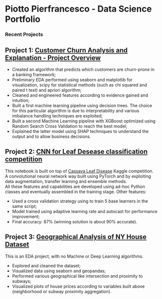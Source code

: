 # Piotto Pierfrancesco - Data Science Portfolio

### Recent Projects

## Project 1: [Customer Churn Analysis and Explanation - Project Overview](https://www.kaggle.com/pier994/interpretable-customer-churn-analysis)
* Created an algorithm that predicts which customers are churn-prone in a banking framework;
* Preliminary EDA performed using seaborn and matplotlib for visualization, scipy for statistical methods (such as chi squared and paired t test) and apriori algorithm;
* Cleaned and engineered features according to evidence gained and intuition;
* Built a first machine learning pipeline using decision trees. The choice for this particular algorithm is due to interpretability and various imbalance handling techniques are exploited;
* Built a second Machine Learning pipeline with XGBoost optimized using Random Search Cross Validation to reach the best model;
* Explained the latter model using SHAP techniques to understand the output and to allow business decisions.

## Project 2: [CNN for Leaf Desease classification competition](https://www.kaggle.com/pier994/how-to-build-a-simple-cnn-for-image-recognition)
This notebook is built on top of [Cassava Leaf Disease](https://www.kaggle.com/c/cassava-leaf-disease-classification) Kaggle competition. A convolutional neural network way built using PyTorch and by exploiting data augmentation, transfer learning and ensemble methods.  
All these features and capabilities are developed using ad-hoc Python classes and eventually assembled in the training stage.
Other features:
* Used a cross validation strategy using to train 5 base learners in the same script;
* Model trained using adaptive learning rate and autocast for performance improvement;
* Final accuracy: 87% (winning solution is about 90% accurate).

## Project 3: [Geographical Analysis of NY House Dataset](https://www.kaggle.com/pier994/geographical-analysis-and-geopandas)
This is an EDA project, with no Machine or Deep Learning algorithms.
* Explored and cleaned the dataset;
* Visualized data using seaborn and geopandas;
* Performed various geographical like intersection and proximity to subways;
* Visualized plots of house prices according to variables built above (neighborhood or subway proximity aggregation).
